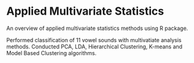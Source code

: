 # Applied Multivariate Statistics
An overview of applied multivariate statistics methods using R package.

Performed classification of 11 vowel sounds with multivatiate analysis methods. Conducted PCA, LDA, Hierarchical Clustering, K-means and Model Based Clustering algorithms.
